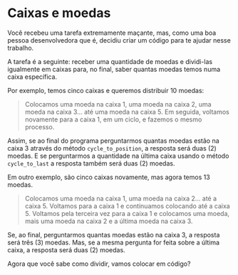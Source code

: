 # Caixas e moedas

Você recebeu uma tarefa extremamente maçante, mas, como uma boa pessoa
desenvolvedora que é, decidiu criar um código para te ajudar nesse trabalho.

A tarefa é a seguinte: receber uma quantidade de moedas e dividi-las igualmente
em caixas para, no final, saber quantas moedas temos numa caixa específica.

Por exemplo, temos cinco caixas e queremos distribuir 10 moedas:

> Colocamos uma moeda na caixa 1, uma moeda na caixa 2, uma moeda na caixa
> 3... até uma moeda na caixa 5. Em seguida, voltamos novamente para a caixa 1,
> em um ciclo, e fazemos o mesmo processo.

Assim, se ao final do programa perguntarmos quantas moedas estão na caixa 3
através do método `cycle_to_position`, a resposta será duas (2) moedas. E se
perguntarmos a quantidade na última caixa usando o método `cycle_to_last` a resposta
também será duas (2) moedas.

Em outro exemplo, são cinco caixas novamente, mas agora temos 13 moedas.

> Colocamos uma moeda na caixa 1, uma moeda na caixa 2... até a caixa 5.
> Voltamos para a caixa 1 e continuamos colocando até a caixa 5. Voltamos pela
> terceira vez para a caixa 1 e colocamos uma moeda, mais uma moeda na caixa 2
> e a última moeda na caixa 3.

Se, ao final, perguntarmos quantas moedas estão na caixa 3, a resposta será três (3)
moedas. Mas, se a mesma pergunta for feita sobre a última caixa, a resposta será duas
(2) moedas.

Agora que você sabe como dividir, vamos colocar em código?
